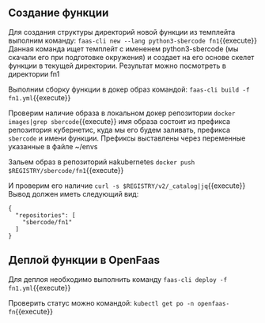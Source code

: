 ## Создание функции
Для создания структуры директорий новой функции из темплейта выполним команду:
`faas-cli new --lang python3-sbercode fn1`{{execute}}
Данная команда ищет темплейт с имененем python3-sbercode (мы скачали его при подготовке окружения) и создает на его основе скелет функции в текущей директории. Результат можно посмотреть в директории fn1

Выполним сборку функции в докер образ командой:
`faas-cli build -f fn1.yml`{{execute}}

Проверим наличие образа в локальном докер репозитории
`docker images|grep sbercode`{{execute}}
имя образа состоит из префикса репозитория кубернетис, куда мы его будем заливать, префикса `sbercode` и имени функции. Префиксы выставлены через переменные указанные в файле ~/envs

Зальем образ в репозиторий  наkubernetes
`docker push $REGISTRY/sbercode/fn1`{{execute}}

И проверим его наличие
`curl -s $REGISTRY/v2/_catalog|jq`{{execute}}
Вывод должен иметь следующий вид:
```
{
  "repositories": [
    "sbercode/fn1"
  ]
}
```

## Деплой функции в OpenFaas

Для деплоя необходимо выполнить команду
`faas-cli deploy -f fn1.yml`{{execute}}

Проверить статус можно командой:
`kubectl get po -n openfaas-fn`{{execute}}